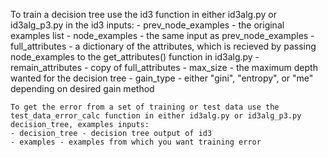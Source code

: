 To train a decision tree use the id3 function in either id3alg.py or id3alg_p3.py in the 
	id3 inputs:
 	- prev_node_examples - the original examples list
 	- node_examples - the same input as prev_node_examples
	 - full_attributes - a dictionary of the attributes, which is recieved by passing node_examples to the get_attributes() function in id3alg.py
	 - remain_attributes - copy of full_attributes
 	- max_size - the maximum depth wanted for the decision tree
 	- gain_type - either "gini", "entropy", or "me" depending on desired gain method
 	 
  	To get the error from a set of training or test data use the test_data_error_calc function in either id3alg.py or id3alg_p3.py
  	decision_tree, examples inputs:
  	- decision_tree - decision tree output of id3
  	- examples - examples from which you want training error
